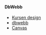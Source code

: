 #### DbWebb

+ [Kursen design](https://dbwebb.se/kurser/design-v2)
+ [dbwebb](https://dbwebb.se)
+ [Canvas](https://www.bth.se/canvas/)

